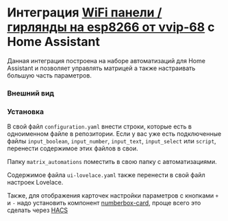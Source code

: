 # Интеграция **[WiFi панели / гирлянды на esp8266 от vvip-68](https://github.com/vvip-68/GyverPanelWiFi) с Home Assistant**

Данная интеграция построена на наборе автоматизаций для Home Assistant и позволяет управлять матрицей а также настраивать большую часть параметров.

### Внешний вид
[](https://github.com/tarasifua/vvip-68-matrix-home-assistant-integration/blob/main/screenshot/screenshot.png?raw=true)
### Установка

В свой файл `configuration.yaml` внести строки, которые есть в одноименном файле в репозитории. Если у вас уже есть подключенные файлы `input_boolean`, `input_number`,  `input_text`,  `input_select` или `script`, перенести содержимое этих файлов в свои.

Папку `matrix_automations` поместить в свою папку с автоматизациями.

Содержимое файла `ui-lovelace.yaml` также перенести в свой файл настроек Lovelace.

Также, для отображения карточек настройки параметров с кнопками `+` и `-` надо установить компонент [numberbox-card](https://github.com/htmltiger/numberbox-card), проще всего это сделать через [HACS](https://hacs.xyz/)
